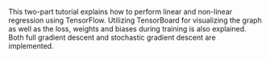 This two-part tutorial explains how to perform linear and non-linear regression using TensorFlow.  Utilizing TensorBoard for visualizing the graph as well as the loss, weights and biases during training is also explained.  Both full gradient descent and stochastic gradient descent are implemented.
